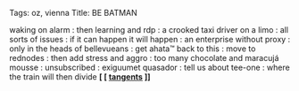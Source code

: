 Tags: oz, vienna
Title: BE BATMAN
  
waking on alarm : then learning and rdp : a crooked taxi driver on a limo : all sorts of issues : if it can happen it will happen : an enterprise without proxy : only in the heads of bellevueans : get ahata™ back to this : move to rednodes : then add stress and aggro : too many chocolate and maracujá mousse : unsubscribed : exiguumet quasador : tell us about tee-one : where the train will then divide
**[ [ [tangents](https://tangents.bandcamp.com) ]]**